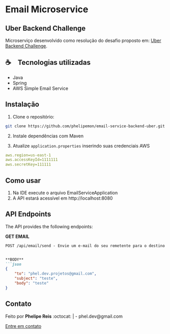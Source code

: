 # Email Microservice
## Uber Backend Challenge

Microserviço desenvolvido como resolução do desafio proposto em:  [Uber Backend Challenge](https://github.com/uber-archive/coding-challenge-tools/blob/master/coding_challenge.md).

## ☕ Tecnologias utilizadas

* Java
* Spring
* AWS Simple Email Service

## Instalação

1. Clone o repositório:

```bash
git clone https://github.com/phelipemon/email-service-backend-uber.git
```

2. Instale dependências com Maven

3. Atualize `application.properties` inserindo suas credenciais AWS

```yaml
aws.region=us-east-1
aws.accessKeyId=1111111
aws.secretKey=111111
```

## Como usar

1. Na IDE execute o arquivo EmailServiceApplication
2. A API estará acessível em http://localhost:8080

## API Endpoints
The API provides the following endpoints:

**GET EMAIL**
```markdown
POST /api/email/send - Envie um e-mail do seu remetente para o destino


**BODY**
```json
{
    "to": "phel.dev.projetos@gmail.com",
    "subject": "teste",
    "body": "teste"
}
```


## Contato


<p>Feito por <b>Phelipe Reis</b>  :octocat: | - phel.dev@gmail.com

<a href="https://www.linkedin.com/in/phelipe-reis-3a11011a7/">Entre em contato</a></p>
